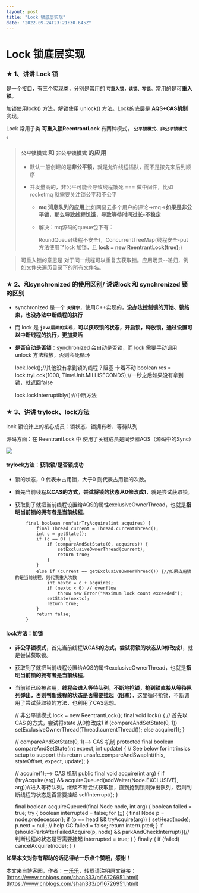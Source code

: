 ```yaml
---
layout: post
title: "Lock 锁底层实现"
date: "2022-09-24T23:21:30.645Z"
---
```

Lock 锁底层实现
==========

  

### ★ 1、讲讲 Lock 锁

是一个接口，有三个实现类，分别是常用的 **`可重入锁，读锁、写锁`**。常用的是**可重入锁**。

加锁使用lock() 方法，解锁使用 unlock() 方法。Lock的底层是 **AQS+CAS机制** 实现。

Lock 常用子类 **可重入锁ReentrantLock** 有两种模式， **`公平锁模式、非公平锁模式`** 。

> ### `公平锁模式` 和 `非公平锁模式` 的应用
> 
> *   默认一般创建的是**非公平锁**，就是允许线程插队，而不是按先来后到顺序
>     
> *   并发量高的，非公平可能会导致线程饿死 === 做中间件，比如rocketmq 就需要关注锁公平和不公平
>     
>     *   **mq 消息队列的应用**,比如网易云多个用户的评论->mq->**如果是非公平锁，那么导致线程饥饿，导致等待时间过长-不稳定**
>         
>     *   解决：mq源码的queue包下有：
>         
>         RoundQueue(线程不安全)，ConcurrentTreeMap(线程安全-put 方法使用了lock 加锁，且 **lock = new ReentrantLock(true);**)
>         

> 可重入锁的意思是 对于同一线程可以重复去获取锁。应用场景--递归，例如文件夹遍历目录下的所有文件名。

  
  

### ★ 2、和**synchronized** 的使用区别/ 说说lock 和 synchronized 锁的区别

*   synchronized 是一个 **`关键字`**，使用C++实现的，**没办法控制锁的开始、锁结束，也没办法中断线程的执行**
    
*   而 lock 是 **`java层面的实现`**，**可以获取锁的状态，开启锁，释放锁，通过设置可以中断线程的执行，更加灵活**
    
*   **是否自动是否锁**：synchronized 会自动是否锁，而 lock 需要手动调用unlock 方法释放，否则会死循环
    

    lock.lock();//其他没有拿到锁的线程？阻塞 卡着不动
    boolean res = lock.tryLock(1000, TimeUnit.MILLISECONDS);//一秒之后如果没有拿到锁，就返回false
    
    lock.lockInterruptibly();//中断方法
    

  
  

### ★ 3、讲讲 trylock、lock方法

lock 锁设计上的核心成员：锁状态、锁拥有者、等待队列

源码方面：在 ReentrantLock 中 使用了关键成员是同步器AQS（源码中的Sync）

![](https://files.mdnice.com/user/18969/a53e23fb-70a3-4359-9ed8-20fc19ba2bc3.png)

  

#### trylock方法：获取锁/是否锁成功

*   锁的状态，0 代表未占用锁，大于0 则代表占用锁的次数。
    
*   首先当前线程**以CAS的方式，尝试将锁的状态从0修改成1**，就是尝试获取锁。
    
*   获取到了就把当前线程设置给AQS的属性exclusiveOwnerThread，也就是**指明当前锁的拥有者是当前线程**。
    

            final boolean nonfairTryAcquire(int acquires) {
                final Thread current = Thread.currentThread();
                int c = getState();
                if (c == 0) {
                    if (compareAndSetState(0, acquires)) {
                        setExclusiveOwnerThread(current);
                        return true;
                    }
                }
                else if (current == getExclusiveOwnerThread()) {//如果占用锁的是当前线程，则代表重入次数
                    int nextc = c + acquires;
                    if (nextc < 0) // overflow
                        throw new Error("Maximum lock count exceeded");
                    setState(nextc);
                    return true;
                }
                return false;
            }
    

  

#### lock方法：加锁

*   **非公平锁模式**，首先当前线程**以CAS的方式，尝试将锁的状态从0修改成1**，就是尝试获取锁。
    
*   获取到了就把当前线程设置给AQS的属性exclusiveOwnerThread，也就是**指明当前锁的拥有者是当前线程**。
    
*   当前锁已经被占用，**线程会进入等待队列，不断地抢锁，抢到锁直接从等待队列弹出，否则判断线程的状态是否需要挂起（阻塞）**，这里循环抢锁，不断调用了尝试获取锁的方法，也利用了CAS思想。
    

    // 非公平锁模式 lock = new ReentrantLock();
    final void lock() {
        // 首先以 CAS 的方式，尝试将state 从0修改成1 
       if (compareAndSetState(0, 1))
             setExclusiveOwnerThread(Thread.currentThread());
       else
             acquire(1);
    }
    
    // compareAndSetState(0, 1)--> CAS 机制
    protected final boolean compareAndSetState(int expect, int update) {
     // See below for intrinsics setup to support this
      return unsafe.compareAndSwapInt(this, stateOffset, expect, update);
    }
    
    
    // acquire(1);--> CAS 机制
        public final void acquire(int arg) {
            if (!tryAcquire(arg) &&
                acquireQueued(addWaiter(Node.EXCLUSIVE), arg))//进入等待队列，继续不断尝试获取锁，直到抢到锁则弹出队列，否则判断线程的状态是否需要挂起
                selfInterrupt();
        }
    
    final boolean acquireQueued(final Node node, int arg) {
            boolean failed = true;
            try {
                boolean interrupted = false;
                for (;;) {
                    final Node p = node.predecessor();
                    if (p == head && tryAcquire(arg)) {
                        setHead(node);
                        p.next = null; // help GC
                        failed = false;
                        return interrupted;
                    }
                    if (shouldParkAfterFailedAcquire(p, node) &&
                        parkAndCheckInterrupt())//判断线程的状态是否需要挂起
                        interrupted = true;
                }
            } finally {
                if (failed)
                    cancelAcquire(node);
            }
        }
    

  
  
  

**如果本文对你有帮助的话记得给一乐点个赞哦，感谢！**

本文来自博客园，作者：[一乐乐](https://www.cnblogs.com/shan333/)，转载请注明原文链接：[https://www.cnblogs.com/shan333/p/16726951.html](https://www.cnblogs.com/shan333/p/16726951.html)
